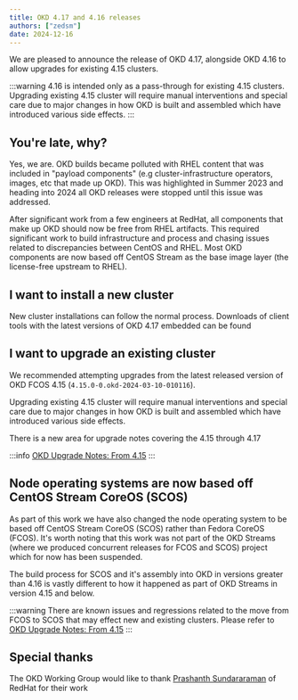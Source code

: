 ```yaml
---
title: OKD 4.17 and 4.16 releases
authors: ["zedsm"]
date: 2024-12-16
---
```


We are pleased to announce the release of OKD 4.17, alongside OKD 4.16 to allow upgrades for existing 4.15 clusters.

:::warning
4.16 is intended only as a pass-through for existing 4.15 clusters. Upgrading existing 4.15 cluster will require manual interventions and special care due to major changes in how OKD is built and assembled which have introduced various side effects.
:::

## You're late, why?

Yes, we are. OKD builds became polluted with RHEL content that was included in "payload components" (e.g cluster-infrastructure operators, images, etc that made up OKD). This was highlighted in Summer 2023 and heading into 2024 all OKD releases were stopped until this issue was addressed.

After significant work from a few engineers at RedHat, all components that make up OKD should now be free from RHEL artifacts. This required significant work to build infrastructure and process and chasing issues related to discrepancies between CentOS and RHEL. Most OKD components are now based off CentOS Stream as the base image layer (the license-free upstream to RHEL).

## I want to install a new cluster

New cluster installations can follow the normal process. Downloads of client tools with the latest versions of OKD 4.17 embedded can be found

## I want to upgrade an existing cluster

We recommended attempting upgrades from the latest released version of OKD FCOS 4.15 (`4.15.0-0.okd-2024-03-10-010116`).

Upgrading existing 4.15 cluster will require manual interventions and special care due to major changes in how OKD is built and assembled which have introduced various side effects.

There is a new area for upgrade notes covering the 4.15 through 4.17

:::info
[OKD Upgrade Notes: From 4.15](/docs/project/upgrade-notes/from-4-15/)
:::

## Node operating systems are now based off CentOS Stream CoreOS (SCOS)

As part of this work we have also changed the node operating system to be based off CentOS Stream CoreOS (SCOS) rather than Fedora CoreOS (FCOS). It's worth noting that this work was not part of the OKD Streams (where we produced concurrent releases for FCOS and SCOS) project which for now has been suspended.

The build process for SCOS and it's assembly into OKD in versions greater than 4.16 is vastly different to how it happened as part of OKD Streams in version 4.15 and below.

:::warning
There are known issues and regressions related to the move from FCOS to SCOS that may effect new and existing clusters. Please refer to [OKD Upgrade Notes: From 4.15](/docs/project/upgrade-notes/from-4-15/)
:::

## Special thanks

The OKD Working Group would like to thank [Prashanth Sundararaman](https://github.com/Prashanth684) of RedHat for their work 



